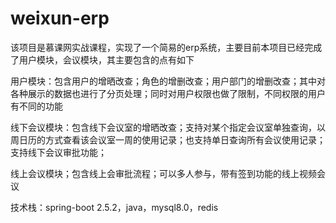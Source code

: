 # weixun-erp
该项目是慕课网实战课程，实现了一个简易的erp系统，主要目前本项目已经完成了用户模块，会议模块，其主要包含的点有如下

用户模块：包含用户的增晒改查；角色的增删改查；用户部门的增删改查；其中对各种展示的数据也进行了分页处理；同时对用户权限也做了限制，不同权限的用户有不同的功能

线下会议模块：包含线下会议室的增晒改查；支持对某个指定会议室单独查询，以周日历的方式查看该会议室一周的使用记录；也支持单日查询所有会议使用记录；支持线下会议审批功能；

线上会议模块；包含线上会审批流程；可以多人参与，带有签到功能的线上视频会议

技术栈：spring-boot 2.5.2，java，mysql8.0，redis
